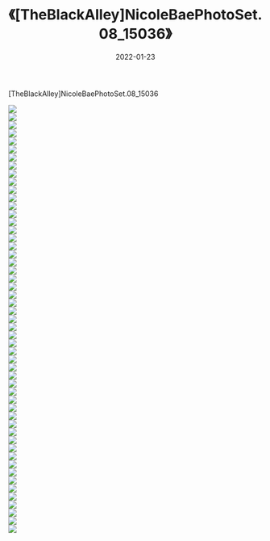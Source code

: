﻿---
layout: post
title:  《[TheBlackAlley]NicoleBaePhotoSet.08_15036》
date:   2022-01-23
img: http://imgx.orgx.ga/漏D/2022/[TheBlackAlley]NicoleBaePhotoSet.08_15036/000.jpg
categories: [美女, 清纯, 唯美]
---

[TheBlackAlley]NicoleBaePhotoSet.08_15036

  ![](http://imgx.orgx.ga/漏D/2022/[TheBlackAlley]NicoleBaePhotoSet.08_15036/001.jpg) <br> ![](http://imgx.orgx.ga/漏D/2022/[TheBlackAlley]NicoleBaePhotoSet.08_15036/002.jpg) <br> ![](http://imgx.orgx.ga/漏D/2022/[TheBlackAlley]NicoleBaePhotoSet.08_15036/003.jpg) <br> ![](http://imgx.orgx.ga/漏D/2022/[TheBlackAlley]NicoleBaePhotoSet.08_15036/004.jpg) <br> ![](http://imgx.orgx.ga/漏D/2022/[TheBlackAlley]NicoleBaePhotoSet.08_15036/005.jpg) <br> ![](http://imgx.orgx.ga/漏D/2022/[TheBlackAlley]NicoleBaePhotoSet.08_15036/006.jpg) <br> ![](http://imgx.orgx.ga/漏D/2022/[TheBlackAlley]NicoleBaePhotoSet.08_15036/007.jpg) <br> ![](http://imgx.orgx.ga/漏D/2022/[TheBlackAlley]NicoleBaePhotoSet.08_15036/008.jpg) <br> ![](http://imgx.orgx.ga/漏D/2022/[TheBlackAlley]NicoleBaePhotoSet.08_15036/009.jpg) <br> ![](http://imgx.orgx.ga/漏D/2022/[TheBlackAlley]NicoleBaePhotoSet.08_15036/010.jpg) <br> ![](http://imgx.orgx.ga/漏D/2022/[TheBlackAlley]NicoleBaePhotoSet.08_15036/011.jpg) <br> ![](http://imgx.orgx.ga/漏D/2022/[TheBlackAlley]NicoleBaePhotoSet.08_15036/012.jpg) <br> ![](http://imgx.orgx.ga/漏D/2022/[TheBlackAlley]NicoleBaePhotoSet.08_15036/013.jpg) <br> ![](http://imgx.orgx.ga/漏D/2022/[TheBlackAlley]NicoleBaePhotoSet.08_15036/014.jpg) <br> ![](http://imgx.orgx.ga/漏D/2022/[TheBlackAlley]NicoleBaePhotoSet.08_15036/015.jpg) <br> ![](http://imgx.orgx.ga/漏D/2022/[TheBlackAlley]NicoleBaePhotoSet.08_15036/016.jpg) <br> ![](http://imgx.orgx.ga/漏D/2022/[TheBlackAlley]NicoleBaePhotoSet.08_15036/017.jpg) <br> ![](http://imgx.orgx.ga/漏D/2022/[TheBlackAlley]NicoleBaePhotoSet.08_15036/018.jpg) <br> ![](http://imgx.orgx.ga/漏D/2022/[TheBlackAlley]NicoleBaePhotoSet.08_15036/019.jpg) <br> ![](http://imgx.orgx.ga/漏D/2022/[TheBlackAlley]NicoleBaePhotoSet.08_15036/020.jpg) <br> ![](http://imgx.orgx.ga/漏D/2022/[TheBlackAlley]NicoleBaePhotoSet.08_15036/021.jpg) <br> ![](http://imgx.orgx.ga/漏D/2022/[TheBlackAlley]NicoleBaePhotoSet.08_15036/022.jpg) <br> ![](http://imgx.orgx.ga/漏D/2022/[TheBlackAlley]NicoleBaePhotoSet.08_15036/023.jpg) <br> ![](http://imgx.orgx.ga/漏D/2022/[TheBlackAlley]NicoleBaePhotoSet.08_15036/024.jpg) <br> ![](http://imgx.orgx.ga/漏D/2022/[TheBlackAlley]NicoleBaePhotoSet.08_15036/025.jpg) <br> ![](http://imgx.orgx.ga/漏D/2022/[TheBlackAlley]NicoleBaePhotoSet.08_15036/026.jpg) <br> ![](http://imgx.orgx.ga/漏D/2022/[TheBlackAlley]NicoleBaePhotoSet.08_15036/027.jpg) <br> ![](http://imgx.orgx.ga/漏D/2022/[TheBlackAlley]NicoleBaePhotoSet.08_15036/028.jpg) <br> ![](http://imgx.orgx.ga/漏D/2022/[TheBlackAlley]NicoleBaePhotoSet.08_15036/029.jpg) <br> ![](http://imgx.orgx.ga/漏D/2022/[TheBlackAlley]NicoleBaePhotoSet.08_15036/030.jpg) <br> ![](http://imgx.orgx.ga/漏D/2022/[TheBlackAlley]NicoleBaePhotoSet.08_15036/031.jpg) <br> ![](http://imgx.orgx.ga/漏D/2022/[TheBlackAlley]NicoleBaePhotoSet.08_15036/032.jpg) <br> ![](http://imgx.orgx.ga/漏D/2022/[TheBlackAlley]NicoleBaePhotoSet.08_15036/033.jpg) <br> ![](http://imgx.orgx.ga/漏D/2022/[TheBlackAlley]NicoleBaePhotoSet.08_15036/034.jpg) <br> ![](http://imgx.orgx.ga/漏D/2022/[TheBlackAlley]NicoleBaePhotoSet.08_15036/035.jpg) <br> ![](http://imgx.orgx.ga/漏D/2022/[TheBlackAlley]NicoleBaePhotoSet.08_15036/036.jpg) <br> ![](http://imgx.orgx.ga/漏D/2022/[TheBlackAlley]NicoleBaePhotoSet.08_15036/037.jpg) <br> ![](http://imgx.orgx.ga/漏D/2022/[TheBlackAlley]NicoleBaePhotoSet.08_15036/038.jpg) <br> ![](http://imgx.orgx.ga/漏D/2022/[TheBlackAlley]NicoleBaePhotoSet.08_15036/039.jpg) <br> ![](http://imgx.orgx.ga/漏D/2022/[TheBlackAlley]NicoleBaePhotoSet.08_15036/040.jpg) <br> ![](http://imgx.orgx.ga/漏D/2022/[TheBlackAlley]NicoleBaePhotoSet.08_15036/041.jpg) <br> ![](http://imgx.orgx.ga/漏D/2022/[TheBlackAlley]NicoleBaePhotoSet.08_15036/042.jpg) <br> ![](http://imgx.orgx.ga/漏D/2022/[TheBlackAlley]NicoleBaePhotoSet.08_15036/043.jpg) <br> ![](http://imgx.orgx.ga/漏D/2022/[TheBlackAlley]NicoleBaePhotoSet.08_15036/044.jpg) <br> ![](http://imgx.orgx.ga/漏D/2022/[TheBlackAlley]NicoleBaePhotoSet.08_15036/045.jpg) <br> ![](http://imgx.orgx.ga/漏D/2022/[TheBlackAlley]NicoleBaePhotoSet.08_15036/046.jpg) <br> ![](http://imgx.orgx.ga/漏D/2022/[TheBlackAlley]NicoleBaePhotoSet.08_15036/047.jpg) <br> ![](http://imgx.orgx.ga/漏D/2022/[TheBlackAlley]NicoleBaePhotoSet.08_15036/048.jpg) <br> ![](http://imgx.orgx.ga/漏D/2022/[TheBlackAlley]NicoleBaePhotoSet.08_15036/049.jpg) <br> ![](http://imgx.orgx.ga/漏D/2022/[TheBlackAlley]NicoleBaePhotoSet.08_15036/050.jpg) <br> ![](http://imgx.orgx.ga/漏D/2022/[TheBlackAlley]NicoleBaePhotoSet.08_15036/051.jpg) <br> ![](http://imgx.orgx.ga/漏D/2022/[TheBlackAlley]NicoleBaePhotoSet.08_15036/052.jpg) <br> ![](http://imgx.orgx.ga/漏D/2022/[TheBlackAlley]NicoleBaePhotoSet.08_15036/053.jpg) <br>